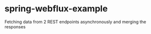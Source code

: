 # spring-webflux-example
Fetching data from 2 REST endpoints asynchronously and merging the responses

